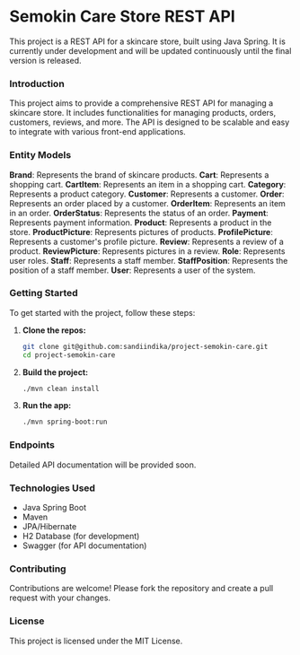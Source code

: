 # Semokin Care Store REST API

This project is a REST API for a skincare store, built using Java Spring. It is currently under development and will be updated continuously until the final version is released.

### Introduction

This project aims to provide a comprehensive REST API for managing a skincare store. It includes functionalities for managing products, orders, customers, reviews, and more. The API is designed to be scalable and easy to integrate with various front-end applications.

### Entity Models

**Brand**: Represents the brand of skincare products.
**Cart**: Represents a shopping cart.
**CartItem**: Represents an item in a shopping cart.
**Category**: Represents a product category.
**Customer**: Represents a customer.
**Order**: Represents an order placed by a customer.
**OrderItem**: Represents an item in an order.
**OrderStatus**: Represents the status of an order.
**Payment**: Represents payment information.
**Product**: Represents a product in the store.
**ProductPicture**: Represents pictures of products.
**ProfilePicture**: Represents a customer's profile picture.
**Review**: Represents a review of a product.
**ReviewPicture**: Represents pictures in a review.
**Role**: Represents user roles.
**Staff**: Represents a staff member.
**StaffPosition**: Represents the position of a staff member.
**User**: Represents a user of the system.

### Getting Started

To get started with the project, follow these steps:

1. **Clone the repos:**
   ```bash
   git clone git@github.com:sandiindika/project-semokin-care.git
   cd project-semokin-care
   ```
   
2. **Build the project:**
   ```bash
   ./mvn clean install
   ```

3. **Run the app:**
   ```bash
   ./mvn spring-boot:run
   ```

### Endpoints

Detailed API documentation will be provided soon.

### Technologies Used

- Java Spring Boot
- Maven
- JPA/Hibernate
- H2 Database (for development)
- Swagger (for API documentation)

### Contributing

Contributions are welcome! Please fork the repository and create a pull request with your changes.

### License

This project is licensed under the MIT License.
